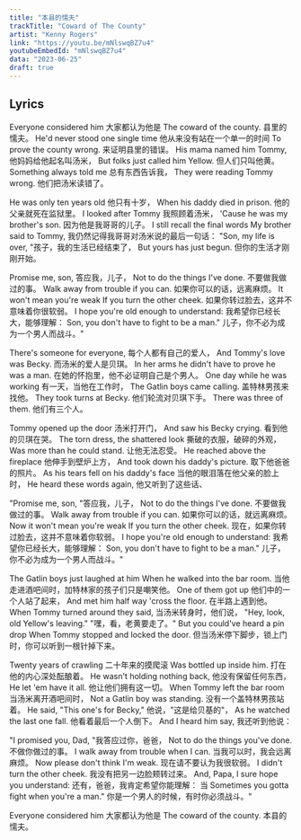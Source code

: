 ```yaml
---
title: "本县的懦夫"
trackTitle: "Coward of The County"
artist: "Kenny Rogers"
link: "https://youtu.be/mNlswqBZ7u4"
youtubeEmbedId: "mNlswqBZ7u4"
data: "2023-06-25"
draft: true
---
```


## Lyrics

Everyone considered him
<span class="target">大家都认为他是</span>
The coward of the county.
<span class="target">县里的懦夫。</span>
He'd never stood one single time
<span class="target">他从来没有站在一个单一的时间</span>
To prove the county wrong.
<span class="target">来证明县里的错误。</span>
His mama named him Tommy,
<span class="target">他妈妈给他起名叫汤米，</span>
But folks just called him Yellow.
<span class="target">但人们只叫他黄。</span>
Something always told me
<span class="target">总有东西告诉我，</span>
They were reading Tommy wrong.
<span class="target">他们把汤米读错了。</span>

He was only ten years old
<span class="target">他只有十岁，</span>
When his daddy died in prison.
<span class="target">他的父亲就死在监狱里。</span>
I looked after Tommy
<span class="target">我照顾着汤米，</span>
'Cause he was my brother's son.
<span class="target">因为他是我哥哥的儿子。</span>
I still recall the final words
My brother said to Tommy,
<span class="target">我仍然记得我哥哥对汤米说的最后一句话：</span>
"Son, my life is over,
<span class="target">"孩子，我的生活已经结束了，</span>
But yours has just begun.
<span class="target">但你的生活才刚刚开始。</span>

Promise me, son,
<span class="target">答应我，儿子，</span>
Not to do the things I've done.
<span class="target">不要做我做过的事。</span>
Walk away from trouble if you can.
<span class="target">如果你可以的话，远离麻烦。</span>
It won't mean you're weak
If you turn the other cheek.
<span class="target">如果你转过脸去，这并不意味着你很软弱。</span>
I hope you're old enough to understand:
<span class="target">我希望你已经长大，能够理解：</span>
Son, you don't have to fight to be a man."
<span class="target">儿子，你不必为成为一个男人而战斗。"</span>

There's someone for everyone,
<span class="target">每个人都有自己的爱人，</span>
And Tommy's love was Becky.
<span class="target">而汤米的爱人是贝琪。</span>
In her arms he didn't have to prove he was a man.
<span class="target">在她的怀抱里，他不必证明自己是个男人。</span>
One day while he was working
<span class="target">有一天，当他在工作时，</span>
The Gatlin boys came calling.
<span class="target">盖特林男孩来找他。</span>
They took turns at Becky.
<span class="target">他们轮流对贝琪下手。</span>
There was three of them.
<span class="target">他们有三个人。</span>

Tommy opened up the door
<span class="target">汤米打开门，</span>
And saw his Becky crying.
<span class="target">看到他的贝琪在哭。</span>
The torn dress, the shattered look
<span class="target">撕破的衣服，破碎的外观，</span>
Was more than he could stand.
<span class="target">让他无法忍受。</span>
He reached above the fireplace
<span class="target">他伸手到壁炉上方，</span>
And took down his daddy's picture.
<span class="target">取下他爸爸的照片。</span>
As his tears fell on his daddy's face
<span class="target">当他的眼泪落在他父亲的脸上时，</span>
He heard these words again,
<span class="target">他又听到了这些话、</span>

"Promise me, son,
<span class="target">"答应我，儿子，</span>
Not to do the things I've done.
<span class="target">不要做我做过的事。</span>
Walk away from trouble if you can.
<span class="target">如果你可以的话，就远离麻烦。</span>
Now it won't mean you're weak
If you turn the other cheek.
<span class="target">现在，如果你转过脸去，这并不意味着你软弱。</span>
I hope you're old enough to understand:
<span class="target">我希望你已经长大，能够理解：</span>
Son, you don't have to fight to be a man."
<span class="target">儿子，你不必为成为一个男人而战斗。"</span>

The Gatlin boys just laughed at him
When he walked into the bar room.
<span class="target">当他走进酒吧间时，加特林家的孩子们只是嘲笑他。</span>
One of them got up
<span class="target">他们中的一个人站了起来，</span>
And met him half way 'cross the floor.
<span class="target">在半路上遇到他。</span>
When Tommy turned around they said,
<span class="target">当汤米转身时，他们说，</span>
"Hey, look, old Yellow's leaving."
<span class="target">"嘿，看，老黄要走了。"</span>
But you could've heard a pin drop
When Tommy stopped and locked the door.
<span class="target">但当汤米停下脚步，锁上门时，你可以听到一根针掉下来。</span>

Twenty years of crawling
<span class="target">二十年来的摸爬滚</span>
Was bottled up inside him.
<span class="target">打在他的内心深处酝酿着。</span>
He wasn't holding nothing back,
<span class="target">他没有保留任何东西，</span>
He let 'em have it all.
<span class="target">他让他们拥有这一切。</span>
When Tommy left the bar room
<span class="target">当汤米离开酒吧间时，</span>
Not a Gatlin boy was standing.
<span class="target">没有一个盖特林男孩站着。</span>
He said, "This one's for Becky,"
<span class="target">他说，"这是给贝基的"，</span>
As he watched the last one fall.
<span class="target">他看着最后一个人倒下。</span>
And I heard him say,
<span class="target">我还听到他说：</span>

"I promised you, Dad,
<span class="target">"我答应过你，爸爸，</span>
Not to do the things you've done.
<span class="target">不做你做过的事。</span>
I walk away from trouble when I can.
<span class="target">当我可以时，我会远离麻烦。</span>
Now please don't think I'm weak.
<span class="target">现在请不要认为我很软弱。</span>
I didn't turn the other cheek.
<span class="target">我没有把另一边脸颊转过来。</span>
And, Papa, I sure hope you understand:
<span class="target">还有，爸爸，我肯定希望你能理解： 当</span>
Sometimes you gotta fight when you're a man."
<span class="target">你是一个男人的时候，有时你必须战斗。"</span>

Everyone considered him
<span class="target">大家都认为他是</span>
The coward of the county.
<span class="target">本县的懦夫。</span>

